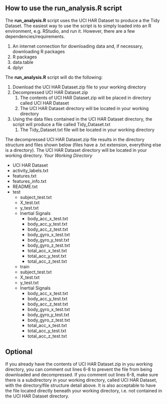 How to use the **run_analysis.R** script
----------------------------------------
The **run_analysis.R** script uses the UCI HAR Dataset to produce a the Tidy Dataset.  The easiest way to use the script is to simply loaded into an R environment, e.g. RStudio, and run it.  However, there are a few dependencies/requirements.

1. An internet connection for downloading data and, if necessary, downloading R packages
2. R packages
  1. data.table
  2. dplyr

The **run_analysis.R** script will do the following:

1. Download the UCI HAR Dataset.zip file to your working directory
2. Decompressed UCI HAR Dataset.zip
    1. The contents of UCI HAR Dataset.zip will be placed in directory called UCI HAR Dataset
	2. The UCI HAR Dataset directory will be located in your working directory
3. Using the data files contained in the UCI HAR Dataset directory, the script will produce a file called Tidy_Dataset.txt
    1. The Tidy_Dataset.txt file will be located in your working directory

The decompressed UCI HAR Dataset.zip file results in the directory structure and files shown below (files have a .txt extension, everything else is a directory). The UCI HAR Dataset directory will be located in your working directory.
*Your Working Directory*
* UCI HAR Dataset
 * activity_labels.txt
 * features.txt
 * features_info.txt
 * README.txt
 * test
    * subject_test.txt
    * X_test.txt
    * y_test.txt
    * Inertial Signals
        * body_acc_x_test.txt
        * body_acc_y_test.txt
        * body_acc_z_test.txt
        * body_gyro_x_test.txt
        * body_gyro_y_test.txt
        * body_gyro_z_test.txt
        * total_acc_x_test.txt
        * total_acc_y_test.txt
        * total_acc_z_test.txt
    * train
     * subject_test.txt
     * X_test.txt
     * y_test.txt
     * Inertial Signals
         * body_acc_x_test.txt
         * body_acc_y_test.txt
         * body_acc_z_test.txt
         * body_gyro_x_test.txt
         * body_gyro_y_test.txt
         * body_gyro_z_test.txt
         * total_acc_x_test.txt
         * total_acc_y_test.txt
         * total_acc_z_test.txt

Optional
--------
If you already have the contents of UCI HAR Dataset.zip in you working directory, you can comment out lines 6-8 to prevent the file from being downloaded and decompressed.  If you comment out lines 6-8, make sure there is a subdirectory in your working directory, called UCI HAR Dataset, with the directory/file structure detail above.  It is also acceptable to have the file located directly beneath your working directory, i.e. not contained in the UCI HAR Dataset directory.
